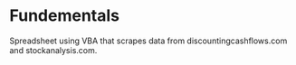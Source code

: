# Fundementals
Spreadsheet using VBA that scrapes data from discountingcashflows.com and stockanalysis.com. 
